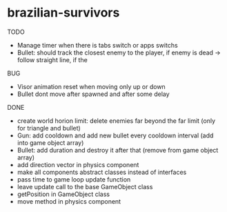# brazilian-survivors

TODO
- Manage timer when there is tabs switch or apps switchs
- Bullet: should track the closest enemy to the player, if enemy is dead -> follow straight line, if the

BUG
- Visor animation reset when moving only up or down
- Bullet dont move after spawned and after some delay

DONE
- create world horion limit: delete enemies far beyond the far limit (only for triangle and bullet)
- Gun: add cooldown and add new bullet every cooldown interval (add into game object array)
- Bullet: add duration and destroy it after that (remove from game object array)
- add direction vector in physics component
- make all components abstract classes instead of interfaces
- pass time to game loop update function
- leave update call to the base GameObject class
- getPosition in GameObject class
- move method in physics component
